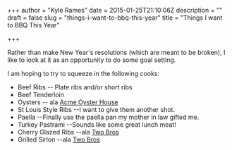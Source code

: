 +++
author = "Kyle Rames"
date = 2015-01-25T21:10:06Z
description = ""
draft = false
slug = "things-i-want-to-bbq-this-year"
title = "Things I want to BBQ This Year"

+++

Rather than make New Year's resolutions (which are meant to be broken), I like to look at it as an opportunity to do some goal setting. 

I am hoping to try to squeeze in the following cooks:

* Beef Ribs -- Plate ribs and/or short ribs
* Beef Tenderloin
* Oysters -- ala [Acme Oyster House](https://louisiana.kitchenandculture.com/recipes/acme-chargrilled-oysters)
* St Louis Style Ribs --I want to give them another shot.
* Paella --Finally use the paella pan my mother in law gifted me.
* Turkey Pastrami  --Sounds like some great lunch meat!
* Cherry Glazed Ribs  --ala [Two Bros](http://www.twobrosbbqmarket.com/)
* Grilled Sirlon --ala [Two Bros](http://www.twobrosbbqmarket.com/)
